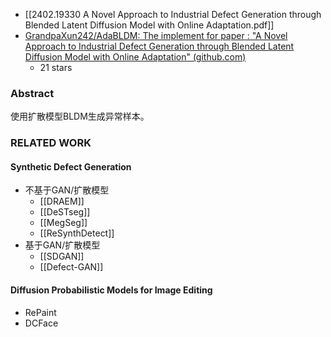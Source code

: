 - [[2402.19330 A Novel Approach to Industrial Defect Generation through Blended Latent Diffusion Model with Online Adaptation.pdf]]
- [GrandpaXun242/AdaBLDM: The implement for paper : "A Novel Approach to Industrial Defect Generation through Blended Latent Diffusion Model with Online Adaptation" (github.com)](https://github.com/GrandpaXun242/AdaBLDM)
	- 21 stars
### Abstract
使用扩散模型BLDM生成异常样本。
### RELATED WORK
#### Synthetic Defect Generation
- 不基于GAN/扩散模型
	- [[DRAEM]]
	- [[DeSTseg]]
	- [[MegSeg]]
	- [[ReSynthDetect]]
- 基于GAN/扩散模型
	- [[SDGAN]]
	- [[Defect-GAN]]
#### Diffusion Probabilistic Models for Image Editing
- RePaint
- DCFace